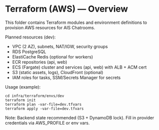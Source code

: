 # Terraform (AWS) — Overview

This folder contains Terraform modules and environment definitions to provision AWS resources for AIS Chatrooms.

Planned resources (dev):
- VPC (2 AZ), subnets, NAT/IGW, security groups
- RDS PostgreSQL
- ElastiCache Redis (optional for workers)
- ECR repositories (api, web)
- ECS (Fargate) cluster and services (api, web) with ALB + ACM cert
- S3 (static assets, logs), CloudFront (optional)
- IAM roles for tasks, SSM/Secrets Manager for secrets

Usage (example):
```
cd infra/terraform/envs/dev
terraform init
terraform plan -var-file=dev.tfvars
terraform apply -var-file=dev.tfvars
```

Note: Backend state recommended (S3 + DynamoDB lock). Fill in provider credentials via AWS_PROFILE or env vars.